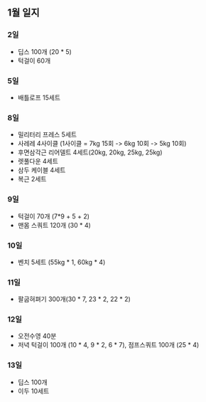 ## 1월 일지

### 2일
- 딥스 100개 (20 * 5)
- 턱걸이 60개

### 5일 
- 배틀로프 15세트

### 8일
- 밀리터리 프레스 5세트
- 사레레 4사이클 (1사이클 = 7kg 15회 -> 6kg 10회 -> 5kg 10회)
- 후면삼각근 리어델트 4세트(20kg, 20kg, 25kg, 25kg)
- 렛풀다운 4세트
- 삼두 케이블 4세트
- 복근 2세트

### 9일
- 턱걸이 70개 (7*9 + 5 + 2)
- 맨몸 스쿼트 120개 (30 * 4)

### 10일
- 벤치 5세트 (55kg * 1, 60kg * 4)

### 11일
- 팔굽혀펴기 300개(30 * 7, 23 * 2, 22 * 2)

### 12일
- 오전수영 40분
- 저녁 턱걸이 100개 (10 * 4, 9 * 2, 6 * 7), 점프스쿼트 100개 (25 * 4)

### 13일
- 딥스 100개
- 이두 10세트